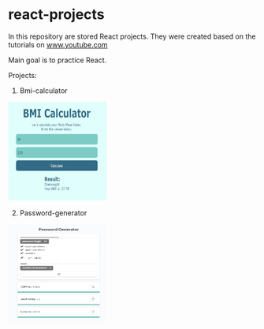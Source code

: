 # react-projects
In this repository are stored React projects. They were created based on the tutorials on www.youtube.com

Main goal is to practice React.

Projects:
1. Bmi-calculator
<img src="./projects-snapshots/bmi-calculator.png" alt="drawing" style="width:200px; height: 200px;"/>

2. Password-generator
<img src="./projects-snapshots/password-generator.png" alt="drawing" style="width:200px; height: 200px;"/>